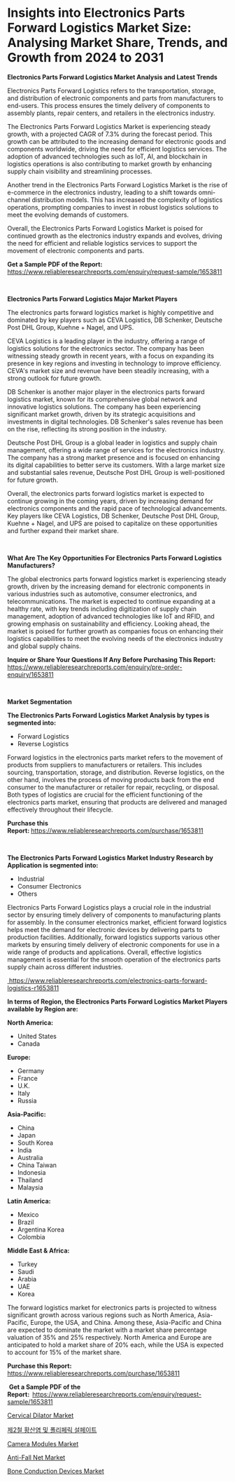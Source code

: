 <p><h1>Insights into Electronics Parts Forward Logistics Market Size: Analysing Market Share, Trends, and Growth from 2024 to 2031</h1></p><p><strong>Electronics Parts Forward Logistics Market Analysis and Latest Trends</strong></p>
<p><p>Electronics Parts Forward Logistics refers to the transportation, storage, and distribution of electronic components and parts from manufacturers to end-users. This process ensures the timely delivery of components to assembly plants, repair centers, and retailers in the electronics industry.</p><p>The Electronics Parts Forward Logistics Market is experiencing steady growth, with a projected CAGR of 7.3% during the forecast period. This growth can be attributed to the increasing demand for electronic goods and components worldwide, driving the need for efficient logistics services. The adoption of advanced technologies such as IoT, AI, and blockchain in logistics operations is also contributing to market growth by enhancing supply chain visibility and streamlining processes.</p><p>Another trend in the Electronics Parts Forward Logistics Market is the rise of e-commerce in the electronics industry, leading to a shift towards omni-channel distribution models. This has increased the complexity of logistics operations, prompting companies to invest in robust logistics solutions to meet the evolving demands of customers.</p><p>Overall, the Electronics Parts Forward Logistics Market is poised for continued growth as the electronics industry expands and evolves, driving the need for efficient and reliable logistics services to support the movement of electronic components and parts.</p></p>
<p><strong>Get a Sample PDF of the Report:&nbsp;</strong> <a href="https://www.reliableresearchreports.com/enquiry/request-sample/1653811">https://www.reliableresearchreports.com/enquiry/request-sample/1653811</a></p>
<p>&nbsp;</p>
<p><strong>Electronics Parts Forward Logistics Major Market Players</strong></p>
<p><p>The electronics parts forward logistics market is highly competitive and dominated by key players such as CEVA Logistics, DB Schenker, Deutsche Post DHL Group, Kuehne + Nagel, and UPS. </p><p>CEVA Logistics is a leading player in the industry, offering a range of logistics solutions for the electronics sector. The company has been witnessing steady growth in recent years, with a focus on expanding its presence in key regions and investing in technology to improve efficiency. CEVA's market size and revenue have been steadily increasing, with a strong outlook for future growth.</p><p>DB Schenker is another major player in the electronics parts forward logistics market, known for its comprehensive global network and innovative logistics solutions. The company has been experiencing significant market growth, driven by its strategic acquisitions and investments in digital technologies. DB Schenker's sales revenue has been on the rise, reflecting its strong position in the industry.</p><p>Deutsche Post DHL Group is a global leader in logistics and supply chain management, offering a wide range of services for the electronics industry. The company has a strong market presence and is focused on enhancing its digital capabilities to better serve its customers. With a large market size and substantial sales revenue, Deutsche Post DHL Group is well-positioned for future growth.</p><p>Overall, the electronics parts forward logistics market is expected to continue growing in the coming years, driven by increasing demand for electronics components and the rapid pace of technological advancements. Key players like CEVA Logistics, DB Schenker, Deutsche Post DHL Group, Kuehne + Nagel, and UPS are poised to capitalize on these opportunities and further expand their market share.</p></p>
<p>&nbsp;</p>
<p><strong>What Are The Key Opportunities For Electronics Parts Forward Logistics Manufacturers?</strong></p>
<p><p>The global electronics parts forward logistics market is experiencing steady growth, driven by the increasing demand for electronic components in various industries such as automotive, consumer electronics, and telecommunications. The market is expected to continue expanding at a healthy rate, with key trends including digitization of supply chain management, adoption of advanced technologies like IoT and RFID, and growing emphasis on sustainability and efficiency. Looking ahead, the market is poised for further growth as companies focus on enhancing their logistics capabilities to meet the evolving needs of the electronics industry and global supply chains.</p></p>
<p><strong>Inquire or Share Your Questions If Any Before Purchasing This Report:</strong> <a href="https://www.reliableresearchreports.com/enquiry/pre-order-enquiry/1653811">https://www.reliableresearchreports.com/enquiry/pre-order-enquiry/1653811</a></p>
<p>&nbsp;</p>
<p><strong>Market Segmentation</strong></p>
<p><strong>The Electronics Parts Forward Logistics Market Analysis by types is segmented into:</strong></p>
<p><ul><li>Forward Logistics</li><li>Reverse Logistics</li></ul></p>
<p><p>Forward logistics in the electronics parts market refers to the movement of products from suppliers to manufacturers or retailers. This includes sourcing, transportation, storage, and distribution. Reverse logistics, on the other hand, involves the process of moving products back from the end consumer to the manufacturer or retailer for repair, recycling, or disposal. Both types of logistics are crucial for the efficient functioning of the electronics parts market, ensuring that products are delivered and managed effectively throughout their lifecycle.</p></p>
<p><strong>Purchase this Report:&nbsp;</strong><a href="https://www.reliableresearchreports.com/purchase/1653811">https://www.reliableresearchreports.com/purchase/1653811</a></p>
<p>&nbsp;</p>
<p><strong>The Electronics Parts Forward Logistics Market Industry Research by Application is segmented into:</strong></p>
<p><ul><li>Industrial</li><li>Consumer Electronics</li><li>Others</li></ul></p>
<p><p>Electronics Parts Forward Logistics plays a crucial role in the industrial sector by ensuring timely delivery of components to manufacturing plants for assembly. In the consumer electronics market, efficient forward logistics helps meet the demand for electronic devices by delivering parts to production facilities. Additionally, forward logistics supports various other markets by ensuring timely delivery of electronic components for use in a wide range of products and applications. Overall, effective logistics management is essential for the smooth operation of the electronics parts supply chain across different industries.</p></p>
<p><a href="https://www.reliableresearchreports.com/electronics-parts-forward-logistics-r1653811">&nbsp;https://www.reliableresearchreports.com/electronics-parts-forward-logistics-r1653811</a></p>
<p><strong>In terms of Region, the Electronics Parts Forward Logistics Market Players available by Region are:</strong></p>
<p>
    <p> <strong> North America: </strong>
        <ul>
            <li>United States</li>
            <li>Canada</li>
        </ul>
        </p> 
    <p> <strong> Europe: </strong>
        <ul>
            <li>Germany</li>
            <li>France</li>
            <li>U.K.</li>
            <li>Italy</li>
            <li>Russia</li>
        </ul>
        </p> 
    <p> <strong> Asia-Pacific: </strong>
        <ul>
            <li>China</li>
            <li>Japan</li>
            <li>South Korea</li>
            <li>India</li>
            <li>Australia</li>
            <li>China Taiwan</li>
            <li>Indonesia</li>
            <li>Thailand</li>
            <li>Malaysia</li>
        </ul>
        </p> 
    <p> <strong> Latin America: </strong>
        <ul>
            <li>Mexico</li>
            <li>Brazil</li>
            <li>Argentina Korea</li>
            <li>Colombia</li>
        </ul>
        </p> 
    <p> <strong> Middle East & Africa: </strong>
        <ul>
            <li>Turkey</li>
            <li>Saudi</li>
            <li>Arabia</li>
            <li>UAE</li>
            <li>Korea</li>
        </ul>
    </p>
    </p>
<p><p>The forward logistics market for electronics parts is projected to witness significant growth across various regions such as North America, Asia-Pacific, Europe, the USA, and China. Among these, Asia-Pacific and China are expected to dominate the market with a market share percentage valuation of 35% and 25% respectively. North America and Europe are anticipated to hold a market share of 20% each, while the USA is expected to account for 15% of the market share.</p></p>
<p><strong>Purchase this Report: </strong><a href="https://www.reliableresearchreports.com/purchase/1653811">https://www.reliableresearchreports.com/purchase/1653811</a></p>
<p>&nbsp;<strong>Get a Sample PDF of the Report:&nbsp;&nbsp;</strong><a href="https://www.reliableresearchreports.com/enquiry/request-sample/1653811">https://www.reliableresearchreports.com/enquiry/request-sample/1653811</a></p>
<p><strong></strong></p>
<p><p><a href="https://www.linkedin.com/pulse/cervical-dilatornbspmarket-focuses-market-share-size-p3jnc">Cervical Dilator Market</a></p><p><a href="https://github.com/royErdmtyan906778/Market-Research-Report-List-1/blob/main/776584249179.md">제2철 황산염 및 폴리페릭 설페이트</a></p><p><a href="https://github.com/wusalecollins540tpqoz/Market-Research-Report-List-2/blob/main/camera-modules-market.md">Camera Modules Market</a></p><p><a href="https://issuu.com/reportprime-2/docs/anti-fall-net-market-size-2030.pptx">Anti-Fall Net Market</a></p><p><a href="https://www.linkedin.com/pulse/decoding-bone-conduction-devices-market-metrics-share-kmdyc">Bone Conduction Devices Market</a></p></p>